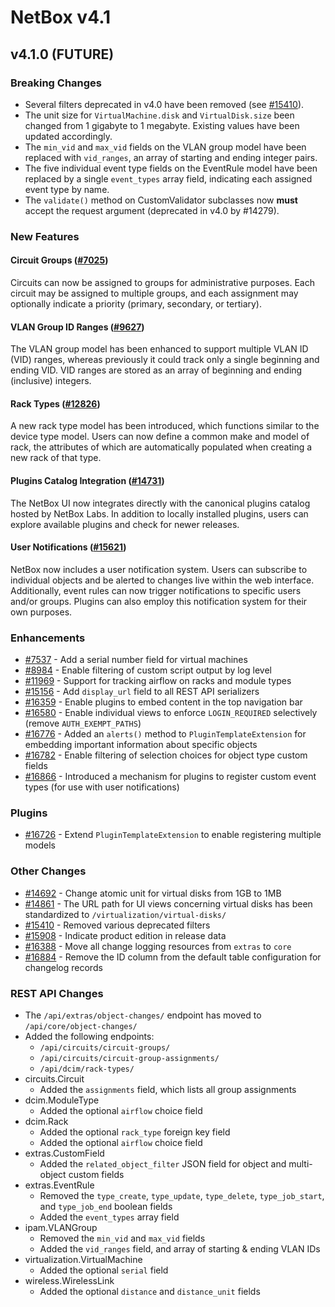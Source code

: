# NetBox v4.1

## v4.1.0 (FUTURE)

### Breaking Changes

* Several filters deprecated in v4.0 have been removed (see [#15410](https://github.com/netbox-community/netbox/issues/15410)).
* The unit size for `VirtualMachine.disk` and `VirtualDisk.size` been changed from 1 gigabyte to 1 megabyte. Existing values have been updated accordingly.
* The `min_vid` and `max_vid` fields on the VLAN group model have been replaced with `vid_ranges`, an array of starting and ending integer pairs.
* The five individual event type fields on the EventRule model have been replaced by a single `event_types` array field, indicating each assigned event type by name.
* The `validate()` method on CustomValidator subclasses now **must** accept the request argument (deprecated in v4.0 by #14279).

### New Features

#### Circuit Groups ([#7025](https://github.com/netbox-community/netbox/issues/7025))

Circuits can now be assigned to groups for administrative purposes. Each circuit may be assigned to multiple groups, and each assignment may optionally indicate a priority (primary, secondary, or tertiary).

#### VLAN Group ID Ranges ([#9627](https://github.com/netbox-community/netbox/issues/9627))

The VLAN group model has been enhanced to support multiple VLAN ID (VID) ranges, whereas previously it could track only a single beginning and ending VID. VID ranges are stored as an array of beginning and ending (inclusive) integers.

#### Rack Types ([#12826](https://github.com/netbox-community/netbox/issues/12826))

A new rack type model has been introduced, which functions similar to the device type model. Users can now define a common make and model of rack, the attributes of which are automatically populated when creating a new rack of that type.

#### Plugins Catalog Integration ([#14731](https://github.com/netbox-community/netbox/issues/14731))

The NetBox UI now integrates directly with the canonical plugins catalog hosted by NetBox Labs. In addition to locally installed plugins, users can explore available plugins and check for newer releases.

#### User Notifications ([#15621](https://github.com/netbox-community/netbox/issues/15621))

NetBox now includes a user notification system. Users can subscribe to individual objects and be alerted to changes live within the web interface. Additionally, event rules can now trigger notifications to specific users and/or groups. Plugins can also employ this notification system for their own purposes.

### Enhancements

* [#7537](https://github.com/netbox-community/netbox/issues/7537) - Add a serial number field for virtual machines
* [#8984](https://github.com/netbox-community/netbox/issues/8984) - Enable filtering of custom script output by log level
* [#11969](https://github.com/netbox-community/netbox/issues/11969) - Support for tracking airflow on racks and module types
* [#15156](https://github.com/netbox-community/netbox/issues/15156) - Add `display_url` field to all REST API serializers
* [#16359](https://github.com/netbox-community/netbox/issues/16359) - Enable plugins to embed content in the top navigation bar
* [#16580](https://github.com/netbox-community/netbox/issues/16580) - Enable individual views to enforce `LOGIN_REQUIRED` selectively (remove `AUTH_EXEMPT_PATHS`)
* [#16776](https://github.com/netbox-community/netbox/issues/16776) - Added an `alerts()` method to `PluginTemplateExtension` for embedding important information about specific objects 
* [#16782](https://github.com/netbox-community/netbox/issues/16782) - Enable filtering of selection choices for object type custom fields
* [#16866](https://github.com/netbox-community/netbox/issues/16866) - Introduced a mechanism for plugins to register custom event types (for use with user notifications)

### Plugins

* [#16726](https://github.com/netbox-community/netbox/issues/16726) - Extend `PluginTemplateExtension` to enable registering multiple models

### Other Changes

* [#14692](https://github.com/netbox-community/netbox/issues/14692) - Change atomic unit for virtual disks from 1GB to 1MB
* [#14861](https://github.com/netbox-community/netbox/issues/14861) - The URL path for UI views concerning virtual disks has been standardized to `/virtualization/virtual-disks/`
* [#15410](https://github.com/netbox-community/netbox/issues/15410) - Removed various deprecated filters
* [#15908](https://github.com/netbox-community/netbox/issues/15908) - Indicate product edition in release data
* [#16388](https://github.com/netbox-community/netbox/issues/16388) - Move all change logging resources from `extras` to `core`
* [#16884](https://github.com/netbox-community/netbox/issues/16884) - Remove the ID column from the default table configuration for changelog records

### REST API Changes

* The `/api/extras/object-changes/` endpoint has moved to `/api/core/object-changes/`
* Added the following endpoints:
    * `/api/circuits/circuit-groups/`
    * `/api/circuits/circuit-group-assignments/`
    * `/api/dcim/rack-types/`
* circuits.Circuit
    * Added the `assignments` field, which lists all group assignments
* dcim.ModuleType
    * Added the optional `airflow` choice field
* dcim.Rack
    * Added the optional `rack_type` foreign key field
    * Added the optional `airflow` choice field
* extras.CustomField
    * Added the `related_object_filter` JSON field for object and multi-object custom fields
* extras.EventRule
    * Removed the `type_create`, `type_update`, `type_delete`, `type_job_start`, and `type_job_end` boolean fields
    * Added the `event_types` array field
* ipam.VLANGroup
    * Removed the `min_vid` and `max_vid` fields
    * Added the `vid_ranges` field, and array of starting & ending VLAN IDs
* virtualization.VirtualMachine
    * Added the optional `serial` field
* wireless.WirelessLink
    * Added the optional `distance` and `distance_unit` fields
